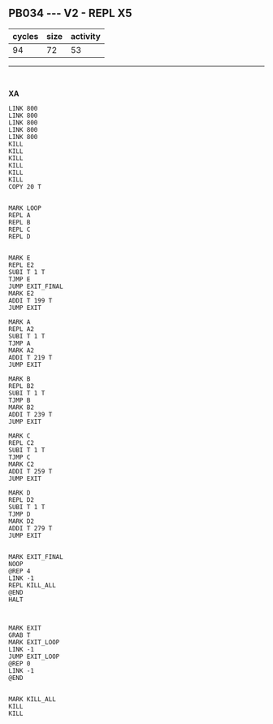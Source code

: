 ## PB034 --- V2 - REPL X5

| cycles | size | activity |
| ------ | ---- | -------- |
| 94 | 72 | 53 |
<hr>
<br>

**XA**

```
LINK 800
LINK 800
LINK 800
LINK 800
LINK 800
KILL
KILL
KILL
KILL
KILL
KILL
COPY 20 T


MARK LOOP
REPL A
REPL B
REPL C
REPL D


MARK E
REPL E2
SUBI T 1 T
TJMP E
JUMP EXIT_FINAL
MARK E2
ADDI T 199 T
JUMP EXIT

MARK A
REPL A2
SUBI T 1 T
TJMP A
MARK A2
ADDI T 219 T
JUMP EXIT

MARK B
REPL B2
SUBI T 1 T
TJMP B
MARK B2
ADDI T 239 T
JUMP EXIT

MARK C
REPL C2
SUBI T 1 T
TJMP C
MARK C2
ADDI T 259 T
JUMP EXIT

MARK D
REPL D2
SUBI T 1 T
TJMP D
MARK D2
ADDI T 279 T
JUMP EXIT


MARK EXIT_FINAL
NOOP
@REP 4
LINK -1
REPL KILL_ALL
@END
HALT



MARK EXIT
GRAB T
MARK EXIT_LOOP
LINK -1
JUMP EXIT_LOOP
@REP 0
LINK -1
@END


MARK KILL_ALL
KILL
KILL
```
